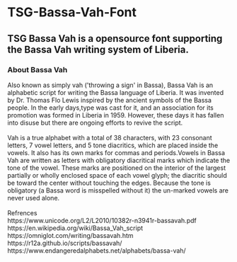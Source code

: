 # TSG-Bassa-Vah-Font
<h2>TSG Bassa Vah is a opensource font supporting the Bassa Vah writing system of Liberia.</h2>
<h3>About Bassa Vah</h3>
<p1>Also known as simply vah ('throwing a sign' in Bassa), Bassa Vah is an alphabetic script for writing the Bassa language of Liberia. It was invented by Dr. Thomas Flo Lewis inspired by the ancient symbols of the Bassa people. In the early days,type was cast for it, and an association for its promotion was formed in Liberia in 1959. However, these days it has fallen into disuse but there are ongoing efforts to revive the script.<br>
<br>
Vah is a true alphabet with a total of 38 characters, with 23 consonant letters, 7 vowel letters, and 5 tone diacritics, which are placed inside the vowels. It also has its own marks for commas and periods.Vowels in Bassa Vah are written as letters with obligatory diacritical marks which indicate the tone of the vowel. These marks are positioned on the interior of the largest partially or wholly enclosed space of each vowel glyph; the diacritic should be toward the center without touching the edges. Because the tone is obligatory (a Bassa word is misspelled without it) the un-marked vowels are never used alone.
</p1> <br>
<br>
<p3>Refrences<br>
https://www.unicode.org/L2/L2010/10382r-n3941r-bassavah.pdf <br>
https://en.wikipedia.org/wiki/Bassa_Vah_script <br>
https://omniglot.com/writing/bassavah.htm <br>
https://r12a.github.io/scripts/bassavah/ <br>
https://www.endangeredalphabets.net/alphabets/bassa-vah/
</p3>
